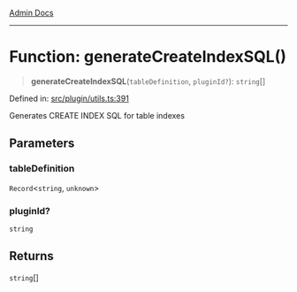 [Admin Docs](/)

***

# Function: generateCreateIndexSQL()

> **generateCreateIndexSQL**(`tableDefinition`, `pluginId?`): `string`[]

Defined in: [src/plugin/utils.ts:391](https://github.com/Sourya07/talawa-api/blob/3df16fa5fb47e8947dc575f048aef648ae9ebcf8/src/plugin/utils.ts#L391)

Generates CREATE INDEX SQL for table indexes

## Parameters

### tableDefinition

`Record`\<`string`, `unknown`\>

### pluginId?

`string`

## Returns

`string`[]
